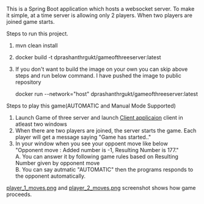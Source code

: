 
This is a Spring Boot application which hosts a websocket server. To make it simple, at a time server is allowing only 2 players. 
When two players are joined game starts. 

Steps to run this project.
1. mvn clean install
2. docker build -t dprashanthrgukt/gameofthreeserver:latest 
3. If you don't want to build the image on your own you can skip above steps and run below command. I have pushed the image to public repository 

   docker run --network="host" dprashanthrgukt/gameofthreeserver:latest
   
Steps to play this game(AUTOMATIC and Manual Mode Supported)
1. Launch Game of three server and launch [Client applicaion](https://github.com/prashanth1553/gameofthree-client/blob/master/README.md) client in atleast two windows
2. When there are two players are joined, the server starts the game. Each player will get a message saying "Game has started.."
3. In your window when you see your oppoent move like below <br/>
  "Opponent move : Added number is -1, Resulting Number is 177." <br/>
  A. You can answer it by following game rules  based on Resulting Number given by opponent move <br/>
  B. You can say autmatic "AUTOMATIC" then the programs responds to the opponent automatically. <br/>

[player_1_moves.png](https://github.com/prashanth1553/gameofthree-server/blob/master/player_1_moves.png) and [player_2_moves.png](https://github.com/prashanth1553/gameofthree-server/blob/master/player_2_moves.png) screenshot shows how game proceeds.
